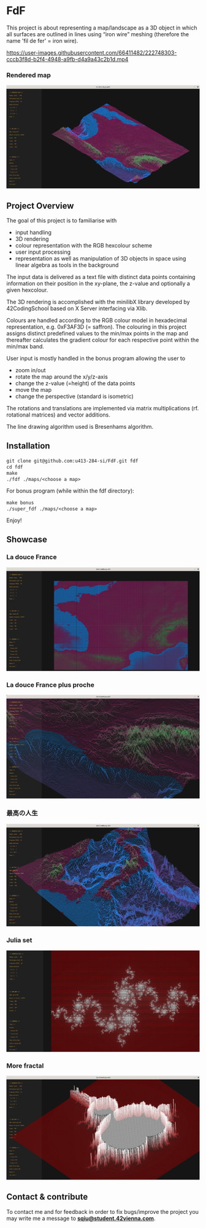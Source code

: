 # FdF

This project is about representing a map/landscape as a 3D object in which all surfaces are outlined in lines using “iron wire” meshing (therefore the name 'fil de fer' = iron wire).

https://user-images.githubusercontent.com/66411482/222748303-cccb3f8d-b2f4-4948-a9fb-d4a9a43c2b1d.mp4

### Rendered map

![france](img/france.png)

## Project Overview

The goal of this project is to familiarise with
* input handling
* 3D rendering
* colour representation with the RGB hexcolour scheme
* user input processing 
* representation as well as manipulation of 3D objects in space using linear algebra as tools in the background

The input data is delivered as a text file with distinct data points containing information on their position in the xy-plane, the z-value and optionally a given hexcolour.

The 3D rendering is accomplished with the minilibX library developed by 42CodingSchool based on X Server interfacing via Xlib.

Colours are handled according to the RGB colour model in hexadecimal representation, e.g. 0xF3AF3D (= saffron). The colouring in this project assigns distinct predefined values to the min/max points in the map and thereafter calculates the gradient colour for each respective point within the min/max band.

User input is mostly handled in the bonus program allowing the user to
* zoom in/out
* rotate the map around the x/y/z-axis
* change the z-value (=height) of the data points
* move the map
* change the perspective (standard is isometric)

The rotations and translations are implemented via matrix multiplications (rf. rotational matrices) and vector additions.

The line drawing algorithm used is Bresenhams algorithm. 

## Installation

```
git clone git@github.com:u413-284-si/FdF.git fdf
cd fdf
make
./fdf ./maps/<choose a map>
```

For bonus program (while within the fdf directory):

```
make bonus
./super_fdf ./maps/<choose a map>
```

Enjoy!

## Showcase

### La douce France

![france](img/france_top.png)

### La douce France plus proche

![france](img/france_detail.png)

### 最高の人生

![france](img/japan.png)

### Julia set

![france](img/julia.png)

### More fractal

![france](img/fract.png)

## Contact & contribute
To contact me and for feedback in order to fix bugs/improve the project you may write me a message to **sqiu@student.42vienna.com**.
